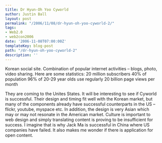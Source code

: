 ```yaml
---
title: Dr Hyun-Oh Yoo Cyworld
author: Justin Ball
layout: post
permalink: "/2006/11/08/dr-hyun-oh-yoo-cyworld-2/"
tags:
- Web2.0
- web2con2006
date: '2006-11-08T07:00:00Z'
templateKey: blog-post
path: "/dr-hyun-oh-yoo-cyworld-2"
description: ''
---
```


Korean social site. Combination of popular internet activities – blogs, photo, video sharing.
Here are some statistics:
20 million subscribers
40% of population
96% of 20-29 year olds use regularly
20 billion page views per month

They are coming to the Unites States. It will be interesting to see if Cyworld is successful. Their design and timing fit well with the Korean market, but many of the components already have successful counterparts in the US – flickr, youtube, myspace etc. In addition, the design is very Asian which may or may not resonate in the American market. Culture is important to web design and simply translating content is proving to be insufficient for success. I imagine that is why Jack Ma is successful in China where US companies have failed. It also makes me wonder if there is application for open content.

